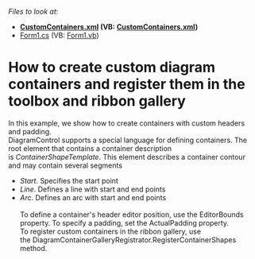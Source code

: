 <!-- default file list -->
*Files to look at*:

* **[CustomContainers.xml](./CS/XtraDiagram.CreateCustomContainers/CustomContainers.xml) (VB: [CustomContainers.xml](./VB/XtraDiagram.CreateCustomContainers/CustomContainers.xml))**
* [Form1.cs](./CS/XtraDiagram.CreateCustomContainers/Form1.cs) (VB: [Form1.vb](./VB/XtraDiagram.CreateCustomContainers/Form1.vb))
<!-- default file list end -->
# How to create custom diagram containers and register them in the toolbox and ribbon gallery


In this example, we show how to create containers with custom headers and padding. <br>DiagramControl supports a special language for defining containers. The root element that contains a container description is <em>ContainerShapeTemplate</em>. This element describes a container contour and may contain several segments

* <em>Start</em>. Specifies the start point
* <em>Line</em>. Defines a line with start and end points
* <em>Arc</em>. Defines an arc with start and end points<br><br>To define a container's header editor position, use the EditorBounds property. To specify a padding, set the ActualPadding property.<br>To register custom containers in the ribbon gallery, use the DiagramContainerGalleryRegistrator.RegisterContainerShapes method.

<br/>


